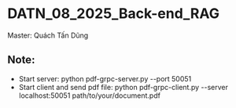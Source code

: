 # DATN_08_2025_Back-end_RAG
 Master: Quách Tấn Dũng

## Note:
 - Start server:
    python pdf-grpc-server.py --port 50051
 - Start client and send pdf file:
    python pdf-grpc-client.py --server localhost:50051 path/to/your/document.pdf